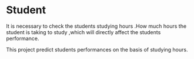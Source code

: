 # Student

It is necessary to check the students studying hours .How much hours the student is taking to study ,which will directly affect the students performance.

This project predict students performances on the basis of studying hours. 